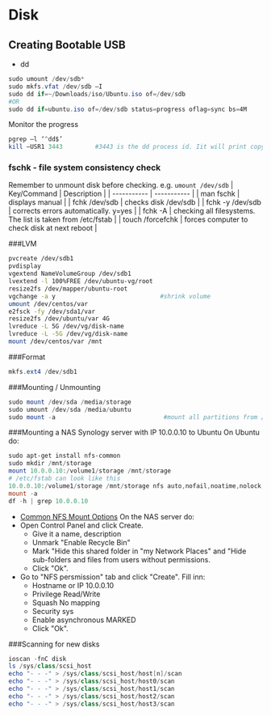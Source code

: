 # Disk

## Creating Bootable USB
- dd
````powershell
sudo umount /dev/sdb*
sudo mkfs.vfat /dev/sdb –I
sudo dd if=~/Downloads/iso/Ubuntu.iso of=/dev/sdb
#OR
sudo dd if=ubuntu.iso of=/dev/sdb status=progress oflag=sync bs=4M
````
Monitor the progress
````powershell
pgrep –l ‘^dd$’
kill –USR1 3443         #3443 is the dd process id. Iit will print copying process statics.
````

### fschk - file system consistency check
Remember to unmount disk before checking. e.g. `umount /dev/sdb`
| Key/Command | Description |
| ----------- | ----------- |
| man fschk | displays manual |
| fchk /dev/sdb | checks disk /dev/sdb |
| fchk -y /dev/sdb | corrects errors automatically. y=yes |
| fchk -A | checking all filesystems. The list is taken from /etc/fstab |
| touch /forcefchk | forces computer to check disk at next reboot |

###LVM
````zsh
pvcreate /dev/sdb1
pvdisplay
vgextend NameVolumeGroup /dev/sdb1
lvextend -l 100%FREE /dev/ubuntu-vg/root
resize2fs /dev/mapper/ubuntu-root
vgchange -a y                             #shrink volume
umount /dev/centos/var
e2fsck -fy /dev/sda1/var
resize2fs /dev/ubuntu/var 4G
lvreduce -L 5G /dev/vg/disk-name
lvreduce -L -5G /dev/vg/disk-name
mount /dev/centos/var /mnt
````

###Format
````powershell
mkfs.ext4 /dev/sdb1
````

###Mounting / Unmounting
````powershell
sudo mount /dev/sda /media/storage
sudo umount /dev/sda /media/ubuntu
sudo mount -a                              #mount all partitions from /ect/fstab
````
###Mounting a NAS Synology server with IP 10.0.0.10 to Ubuntu
On Ubuntu do:
````powershell
sudo apt-get install nfs-common
sudo mkdir /mnt/storage
mount 10.0.0.10:/volume1/storage /mnt/storage
# /etc/fstab can look like this
10.0.0.10:/volume1/storage /mnt/storage nfs auto,nofail,noatime,nolock,intr,tcp,actimeo=1800,rsize=8192,wsize=8192,timeo=14, 0 0
mount -a
df -h | grep 10.0.0.10
````
- [Common NFS Mount Options](https://web.mit.edu/rhel-doc/5/RHEL-5-manual/Deployment_Guide-en-US/s1-nfs-client-config-options.html)
On the NAS server do:
- Open Control Panel and click Create.
  - Give it a name, description
  - Unmark "Enable Recycle Bin"
  - Mark "Hide this shared folder in "my Network Places" and "Hide sub-folders and files from users without permissions.
  - Click "Ok".
- Go to "NFS persmission" tab and click "Create". Fill inn:
  - Hostname or IP      10.0.0.10
  - Privilege           Read/Write
  - Squash              No mapping
  - Security            sys
  - Enable asynchronous MARKED
  - Click "Ok".

###Scanning for new disks
````powershell
ioscan -fnC disk
ls /sys/class/scsi_host
echo "- - -" > /sys/class/scsi_host/host[n]/scan
echo "- - -" > /sys/class/scsi_host/host0/scan
echo "- - -" > /sys/class/scsi_host/host1/scan
echo "- - -" > /sys/class/scsi_host/host2/scan
echo "- - -" > /sys/class/scsi_host/host3/scan
````
